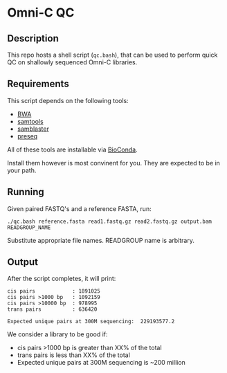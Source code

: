 # Omni-C QC

## Description

This repo hosts a shell script (`qc.bash`), that can be used to perform quick QC on shallowly sequenced Omni-C libraries.

## Requirements

This script depends on the following tools:

- [BWA](https://github.com/lh3/bwa)
- [samtools](https://github.com/samtools)
- [samblaster](https://github.com/GregoryFaust/samblaster)
- [preseq](http://smithlabresearch.org/software/preseq/)

All of these tools are installable via [BioConda](https://bioconda.github.io).

Install them however is most convinent for you. They are expected to be in your path.

## Running
Given paired FASTQ's and a reference FASTA, run:

```
./qc.bash reference.fasta read1.fastq.gz read2.fastq.gz output.bam READGROUP_NAME
```

Substitute appropriate file names. READGROUP name is arbitrary.

## Output

After the script completes, it will print:

```
cis pairs            : 1891025
cis pairs >1000 bp   : 1092159
cis pairs >10000 bp  : 978995
trans pairs          : 636420

Expected unique pairs at 300M sequencing:  229193577.2
```

We consider a library to be good if:

- cis pairs >1000 bp is greater than XX% of the total
- trans pairs is less than XX% of the total
- Expected unique pairs at 300M sequencing is ~200 million
